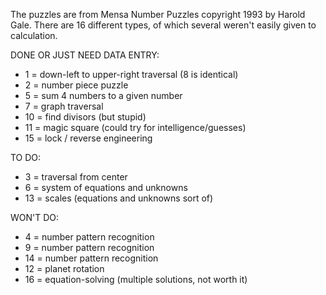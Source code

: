 The puzzles are from Mensa Number Puzzles copyright 1993 by Harold Gale. There are 16 different types, of which several weren't easily given to calculation.

DONE OR JUST NEED DATA ENTRY:

* 1 = down-left to upper-right traversal (8 is identical)
* 2 = number piece puzzle
* 5 = sum 4 numbers to a given number
* 7 = graph traversal
* 10 = find divisors (but stupid)
* 11 = magic square (could try for intelligence/guesses)
* 15 = lock / reverse engineering

TO DO:
* 3 = traversal from center
* 6 = system of equations and unknowns
* 13 = scales (equations and unknowns sort of)

WON'T DO:
* 4 = number pattern recognition
* 9 = number pattern recognition
* 14 = number pattern recognition
* 12 = planet rotation
* 16 = equation-solving (multiple solutions, not worth it)